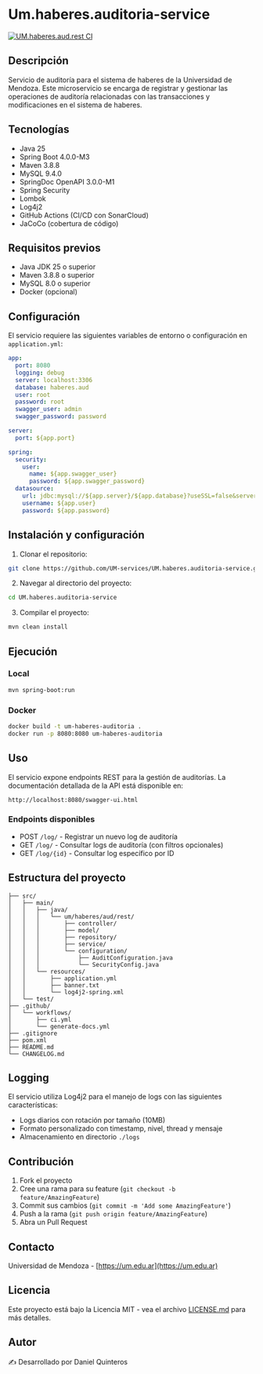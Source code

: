 # Um.haberes.auditoria-service

[![UM.haberes.aud.rest CI](https://github.com/UM-services/UM.haberes.auditoria-service/actions/workflows/maven.yml/badge.svg?branch=main)](https://github.com/UM-services/UM.haberes.auditoria-service/actions/workflows/maven.yml)

## Descripción
Servicio de auditoría para el sistema de haberes de la Universidad de Mendoza. Este microservicio se encarga de registrar y gestionar las operaciones de auditoría relacionadas con las transacciones y modificaciones en el sistema de haberes.

## Tecnologías
- Java 25
- Spring Boot 4.0.0-M3
- Maven 3.8.8
- MySQL 9.4.0
- SpringDoc OpenAPI 3.0.0-M1
- Spring Security
- Lombok
- Log4j2
- GitHub Actions (CI/CD con SonarCloud)
- JaCoCo (cobertura de código)

## Requisitos previos
- Java JDK 25 o superior
- Maven 3.8.8 o superior
- MySQL 8.0 o superior
- Docker (opcional)

## Configuración
El servicio requiere las siguientes variables de entorno o configuración en `application.yml`:
```yaml
app:
  port: 8080
  logging: debug
  server: localhost:3306
  database: haberes.aud
  user: root
  password: root
  swagger_user: admin
  swagger_password: password

server:
  port: ${app.port}

spring:
  security:
    user:
      name: ${app.swagger_user}
      password: ${app.swagger_password}
  datasource:
    url: jdbc:mysql://${app.server}/${app.database}?useSSL=false&serverTimezone=UTC
    username: ${app.user}
    password: ${app.password}
```

## Instalación y configuración

1. Clonar el repositorio:
```bash
git clone https://github.com/UM-services/UM.haberes.auditoria-service.git
```

2. Navegar al directorio del proyecto:
```bash
cd UM.haberes.auditoria-service
```

3. Compilar el proyecto:
```bash
mvn clean install
```

## Ejecución

### Local
```bash
mvn spring-boot:run
```

### Docker
```bash
docker build -t um-haberes-auditoria .
docker run -p 8080:8080 um-haberes-auditoria
```

## Uso
El servicio expone endpoints REST para la gestión de auditorías. La documentación detallada de la API está disponible en:

```
http://localhost:8080/swagger-ui.html
```

### Endpoints disponibles
- POST `/log/` - Registrar un nuevo log de auditoría
- GET `/log/` - Consultar logs de auditoría (con filtros opcionales)
- GET `/log/{id}` - Consultar log específico por ID

## Estructura del proyecto
```
├── src/
│   ├── main/
│   │   ├── java/
│   │   │   └── um/haberes/aud/rest/
│   │   │       ├── controller/
│   │   │       ├── model/
│   │   │       ├── repository/
│   │   │       ├── service/
│   │   │       └── configuration/
│   │   │           ├── AuditConfiguration.java
│   │   │           └── SecurityConfig.java
│   │   └── resources/
│   │       ├── application.yml
│   │       ├── banner.txt
│   │       └── log4j2-spring.xml
│   └── test/
├── .github/
│   └── workflows/
│       ├── ci.yml
│       └── generate-docs.yml
├── .gitignore
├── pom.xml
├── README.md
└── CHANGELOG.md
```

## Logging
El servicio utiliza Log4j2 para el manejo de logs con las siguientes características:
- Logs diarios con rotación por tamaño (10MB)
- Formato personalizado con timestamp, nivel, thread y mensaje
- Almacenamiento en directorio `./logs`

## Contribución
1. Fork el proyecto
2. Cree una rama para su feature (`git checkout -b feature/AmazingFeature`)
3. Commit sus cambios (`git commit -m 'Add some AmazingFeature'`)
4. Push a la rama (`git push origin feature/AmazingFeature`)
5. Abra un Pull Request

## Contacto
Universidad de Mendoza - [https://um.edu.ar](https://um.edu.ar)

## Licencia
Este proyecto está bajo la Licencia MIT - vea el archivo [LICENSE.md](LICENSE.md) para más detalles.

## Autor
✍️ Desarrollado por Daniel Quinteros
